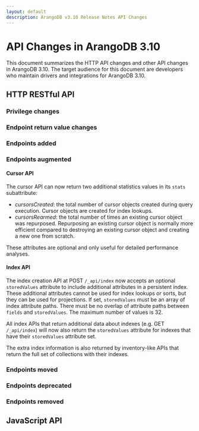 ```yaml
---
layout: default
description: ArangoDB v3.10 Release Notes API Changes
---
```

API Changes in ArangoDB 3.10
============================

This document summarizes the HTTP API changes and other API changes in ArangoDB 3.10.
The target audience for this document are developers who maintain drivers and
integrations for ArangoDB 3.10.

## HTTP RESTful API

### Privilege changes

### Endpoint return value changes

### Endpoints added

### Endpoints augmented

#### Cursor API

The cursor API can now return two additional statistics values in its `stats` subattribute:

* *cursorsCreated*: the total number of cursor objects created during query execution. Cursor
  objects are created for index lookups.
* *cursorsRearmed*: the total number of times an existing cursor object was repurposed. 
  Repurposing an existing cursor object is normally more efficient compared to destroying an 
  existing cursor object and creating a new one from scratch.

These attributes are optional and only useful for detailed performance analyses.

#### Index API

The index creation API at POST `/_api/index` now accepts an optional `storedValues` 
attribute to include additional attributes in a persistent index.
These additional attributes cannot be used for index lookups or sorts, but they
can be used for projections.
If set, `storedValues` must be an array of index attribute paths. There must be no
overlap of attribute paths between `fields` and `storedValues`. The maximum number
of values is 32.

All index APIs that return additional data about indexes (e.g. GET `/_api/index`)
will now also return the `storedValues` attribute for indexes that have their
`storedValues` attribute set.

The extra index information is also returned by inventory-like APIs that return
the full set of collections with their indexes.


### Endpoints moved

### Endpoints deprecated

### Endpoints removed

## JavaScript API
